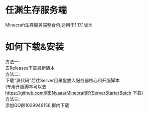 # 任渊生存服务端
Minecraft生存服务端整合包,适用于1.17.1版本
# 如何下载&安装
方法一:<br>
去Releases下载最新版本<br>
方法二:<br>
下载"源代码"后往Server目录里放入服务器核心和开服脚本<br>
(专用开服脚本可以去 https://github.com/lRENyaaa/MinecraftRYServerStarterBatch 下载)<br>
方法三:<br>
添加QQ群1029946156,群内下载
